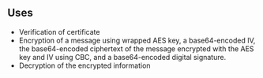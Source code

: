 ## Uses

- Verification of certificate
- Encryption of a message using wrapped AES key, a base64-encoded IV, the 
base64-encoded ciphertext of the message encrypted with the AES key and IV using 
CBC, and a base64-encoded digital signature.
- Decryption of the encrypted information
